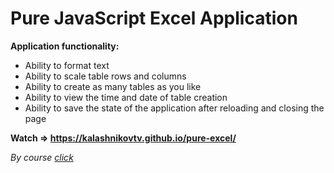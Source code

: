 # Pure JavaScript Excel Application

**Application functionality:**
- Ability to format text
- Ability to scale table rows and columns
- Ability to create as many tables as you like
- Ability to view the time and date of table creation
- Ability to save the state of the application after reloading and closing the page

**Watch => https://kalashnikovtv.github.io/pure-excel/**

*By course [click](https://vladilen.ru/excel)*
